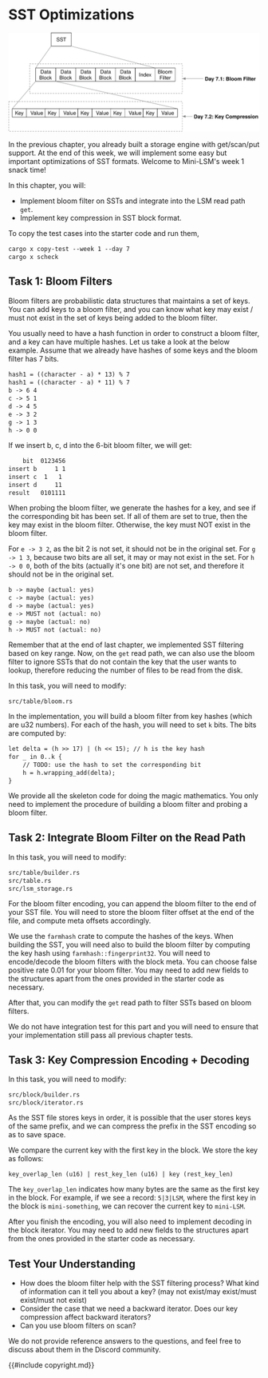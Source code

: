 # SST Optimizations

![Chapter Overview](./lsm-tutorial/week1-07-overview.svg)

In the previous chapter, you already built a storage engine with get/scan/put support. At the end of this week, we will implement some easy but important optimizations of SST formats. Welcome to Mini-LSM's week 1 snack time!

In this chapter, you will:

* Implement bloom filter on SSTs and integrate into the LSM read path `get`.
* Implement key compression in SST block format.


To copy the test cases into the starter code and run them,

```
cargo x copy-test --week 1 --day 7
cargo x scheck
```

## Task 1: Bloom Filters

Bloom filters are probabilistic data structures that maintains a set of keys. You can add keys to a bloom filter, and you can know what key may exist / must not exist in the set of keys being added to the bloom filter.

You usually need to have a hash function in order to construct a bloom filter, and a key can have multiple hashes. Let us take a look at the below example. Assume that we already have hashes of some keys and the bloom filter has 7 bits.

```plaintext 
hash1 = ((character - a) * 13) % 7
hash1 = ((character - a) * 11) % 7
b -> 6 4
c -> 5 1
d -> 4 5
e -> 3 2
g -> 1 3
h -> 0 0
```

If we insert b, c, d into the 6-bit bloom filter, we will get:

```
    bit  0123456
insert b     1 1
insert c  1   1
insert d     11
result   0101111
```

When probing the bloom filter, we generate the hashes for a key, and see if the corresponding bit has been set. If all of them are set to true, then the key may exist in the bloom filter. Otherwise, the key must NOT exist in the bloom filter.

For `e -> 3 2`, as the bit 2 is not set, it should not be in the original set. For `g -> 1 3`, because two bits are all set, it may or may not exist in the set. For `h -> 0 0`, both of the bits (actually it's one bit) are not set, and therefore it should not be in the original set.

```
b -> maybe (actual: yes)
c -> maybe (actual: yes)
d -> maybe (actual: yes)
e -> MUST not (actual: no)
g -> maybe (actual: no)
h -> MUST not (actual: no)
```

Remember that at the end of last chapter, we implemented SST filtering based on key range. Now, on the `get` read path, we can also use the bloom filter to ignore SSTs that do not contain the key that the user wants to lookup, therefore reducing the number of files to be read from the disk.

In this task, you will need to modify:

```
src/table/bloom.rs
```

In the implementation, you will build a bloom filter from key hashes (which are u32 numbers). For each of the hash, you will need to set `k` bits. The bits are computed by:

```rust,no_run
let delta = (h >> 17) | (h << 15); // h is the key hash
for _ in 0..k {
    // TODO: use the hash to set the corresponding bit
    h = h.wrapping_add(delta);
}
```

We provide all the skeleton code for doing the magic mathematics. You only need to implement the procedure of building a bloom filter and probing a bloom filter.

## Task 2: Integrate Bloom Filter on the Read Path

In this task, you will need to modify:

```
src/table/builder.rs
src/table.rs
src/lsm_storage.rs
```

For the bloom filter encoding, you can append the bloom filter to the end of your SST file. You will need to store the bloom filter offset at the end of the file, and compute meta offsets accordingly.

We use the `farmhash` crate to compute the hashes of the keys. When building the SST, you will need also to build the bloom filter by computing the key hash using `farmhash::fingerprint32`. You will need to encode/decode the bloom filters with the block meta. You can choose false positive rate 0.01 for your bloom filter. You may need to add new fields to the structures apart from the ones provided in the starter code as necessary.

After that, you can modify the `get` read path to filter SSTs based on bloom filters.

We do not have integration test for this part and you will need to ensure that your implementation still pass all previous chapter tests.

## Task 3: Key Compression Encoding + Decoding

In this task, you will need to modify:

```
src/block/builder.rs
src/block/iterator.rs
```

As the SST file stores keys in order, it is possible that the user stores keys of the same prefix, and we can compress the prefix in the SST encoding so as to save space.

We compare the current key with the first key in the block. We store the key as follows:

```
key_overlap_len (u16) | rest_key_len (u16) | key (rest_key_len)
```

The `key_overlap_len` indicates how many bytes are the same as the first key in the block. For example, if we see a record: `5|3|LSM`, where the first key in the block is `mini-something`, we can recover the current key to `mini-LSM`.

After you finish the encoding, you will also need to implement decoding in the block iterator. You may need to add new fields to the structures apart from the ones provided in the starter code as necessary.

## Test Your Understanding

* How does the bloom filter help with the SST filtering process? What kind of information can it tell you about a key? (may not exist/may exist/must exist/must not exist)
* Consider the case that we need a backward iterator. Does our key compression affect backward iterators?
* Can you use bloom filters on scan?

We do not provide reference answers to the questions, and feel free to discuss about them in the Discord community.

{{#include copyright.md}}

